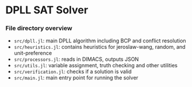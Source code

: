 # DPLL SAT Solver

### File directory overview

- `src/dpll.jl`: main DPLL algorithm including BCP and conflict resolution
- `src/heuristics.jl`: contains heuristics for jeroslaw-wang, random, and unit-preference
- `src/processors.jl`: reads in DIMACS, outputs JSON
- `src/utils.jl`: variable assignment, truth checking and other utilities
- `src/verification.jl`: checks if a solution is valid
- `src/main.jl`: main entry point for running the solver
